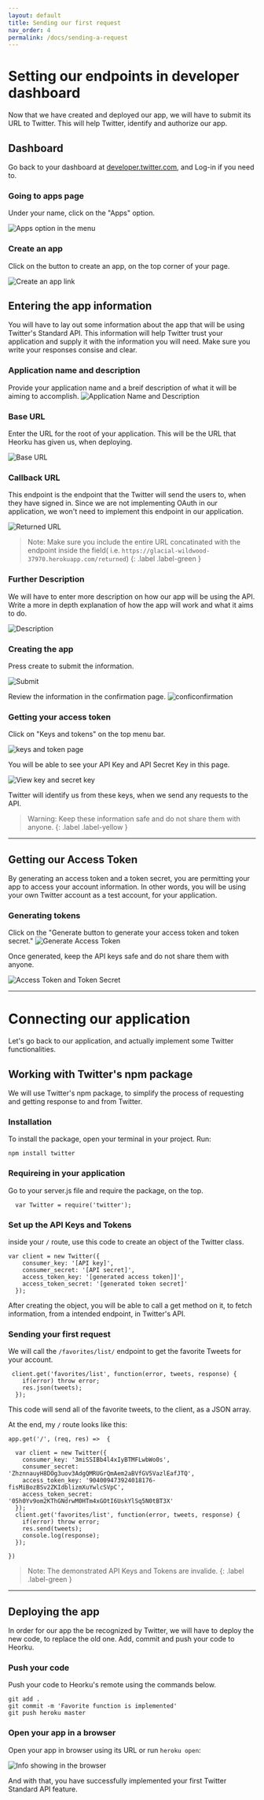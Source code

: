 ```yaml
---
layout: default
title: Sending our first request
nav_order: 4
permalink: /docs/sending-a-request
---
```

# Setting our endpoints in developer dashboard
Now that we have created and deployed our app, we will have to submit its URL to Twitter. This will help Twitter, identify and authorize our app.
## Dashboard
Go back to your dashboard at [developer.twitter.com](https://developer.twitter.com/), and Log-in if you need to.
### Going to apps page
Under your name, click on the "Apps" option.

![Apps option in the menu](../assets/images/config18.png)
### Create an app
Click on the button to create an app, on the top corner of your page.

![Create an app link](../assets/images/config8.png)

## Entering the app information
You will have to lay out some information about the app that will be using Twitter's Standard API. This information will help Twitter trust your application and supply it with the information you will need. Make sure you write your responses consise and clear.
### Application name and description
Provide your application name and a breif description of what it will be aiming to accomplish.
![Application Name and Description](../assets/images/config19.png)
### Base URL
Enter the URL for the root of your application. This will be the URL that Heorku has given us, when deploying.


![Base URL](../assets/images/config20.png)


### Callback URL
This endpoint is the endpoint that the Twitter will send the users to, when they have signed in. Since we are not implementing OAuth in our application, we won't need to implement this endpoint in our application.

![Returned URL](../assets/images/config21.png)

> Note: Make sure you include the entire URL concatinated with the endpoint inside the field( i.e. `https://glacial-wildwood-37970.herokuapp.com/returned`)
{: .label .label-green }

### Further Description
We will have to enter more description on how our app will be using the API. Write a more in depth explanation of how the app will work and what it aims to do.

![Description](../assets/images/config22.png)

### Creating the app
Press create to submit the information.

![Submit](../assets/images/config23.png)

Review the information in the confirmation page.
![conficonfirmation](../assets/images/config24.png)
### Getting your access token
Click on "Keys and tokens" on the top menu bar.

![keys and token page](../assets/images/config25.png)

You will be able to see your API Key and API Secret Key in this page. 

![View key and secret key](../assets/images/config26.png)

Twitter will identify us from these keys, when we send any requests to the API.
> Warning: Keep these information safe and do not share them with anyone.
{: .label .label-yellow }

***

## Getting our Access Token
By generating an access token and a token secret, you are permitting your app to access your account information. In other words, you will be using your own Twitter account as a test account, for your application.

### Generating tokens
Click on the "Generate button to generate your access token and token secret."
![Generate Access Token](../assets/images/config28.png)

Once generated, keep the API keys safe and do not share them with anyone.

![Access Token and Token Secret](../assets/images/config29.png)

***
# Connecting our application
Let's go back to our application, and actually implement some Twitter functionalities.
## Working with Twitter's npm package
We will use Twitter's npm package, to simplify the process of requesting and getting response to and from Twitter.
### Installation
To install the package, open your terminal in your project. Run:
~~~
npm install twitter
~~~
### Requireing in your application
Go to your server.js file and require the package, on the top.
~~~
  var Twitter = require('twitter');
~~~
### Set up the API Keys and Tokens
inside your `/` route, use this code to create an object of the Twitter class.
~~~
var client = new Twitter({
    consumer_key: '[API key]',
    consumer_secret: '[API secret]',
    access_token_key: '[generated access token]]',
    access_token_secret: '[generated token secret]'
  });
~~~
After creating the object, you will be able to call a get method on it, to fetch information, from a intended endpoint, in Twitter's API.
### Sending your first request
We will call the `/favorites/list/` endpoint to get the favorite Tweets for your account.
~~~
 client.get('favorites/list', function(error, tweets, response) {
    if(error) throw error;
    res.json(tweets);
  });
~~~
This code will send all of the favorite tweets, to the client, as a JSON array. 

At the end, my `/` route looks like this:
~~~
app.get('/', (req, res) =>  {

  var client = new Twitter({
    consumer_key: '3miSSIBb4l4xIyBTMFLwbWo0s',
    consumer_secret: 'ZhznnauyH8DOg3uov3AdgQMRUGrQmAem2aBVfGV5VazlEafJTQ',
    access_token_key: '904009473924018176-fisMiBozBSv2ZKIdblizmXuYwlcSVpC',
    access_token_secret: '05h0Yv9om2KThGNdrwM0HTm4xGOtI6UskYlSq5N0tBT3X'
  });
  client.get('favorites/list', function(error, tweets, response) {
    if(error) throw error;
    res.send(tweets);
    console.log(response);
  });
  
})
~~~ 

> Note: The demonstrated API Keys and Tokens are invalide. {: .label .label-green }

***

## Deploying the app
In order for our app the be recognized by Twitter, we will have to deploy the new code, to replace the old one.
Add, commit and push your code to Heorku.
### Push your code
Push your code to Heorku's remote using the commands below.
~~~
git add .
git commit -m 'Favorite function is implemented'
git push heroku master
~~~
### Open your app in a browser
Open your app in browser using its URL or run `heroku open`:


![Info showing in the browser](../assets/images/config30.png)

And with that, you have successfully implemented your first Twitter Standard API feature.

